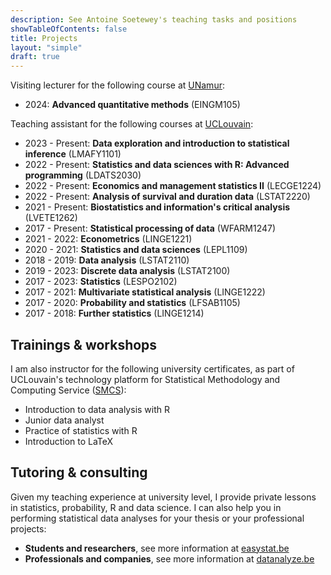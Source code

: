 ```yaml
---
description: See Antoine Soetewey's teaching tasks and positions
showTableOfContents: false
title: Projects
layout: "simple"
draft: true
---
```


Visiting lecturer for the following course at [UNamur](https://www.unamur.be/):

- 2024: **Advanced quantitative methods** (EINGM105)

Teaching assistant for the following courses at [UCLouvain](https://uclouvain.be/):

<ul>
    <li>2023 - Present: <b>Data exploration and introduction to statistical inference</b> (LMAFY1101)</li>
    <li>2022 - Present: <b>Statistics and data sciences with R: Advanced programming</b> (LDATS2030)</li>
    <li>2022 - Present: <b>Economics and management statistics II</b> (LECGE1224)</li>
    <li>2022 - Present: <b>Analysis of survival and duration data</b> (LSTAT2220)</li>
    <li>2021 - Present: <b>Biostatistics and information's critical analysis</b> (LVETE1262)</li>
    <li>2017 - Present: <b>Statistical processing of data</b> (WFARM1247)</li>
    <li>2021 - 2022: <b>Econometrics</b> (LINGE1221)</li>
    <li>2020 - 2021: <b>Statistics and data sciences</b> (LEPL1109)</li>
    <li>2018 - 2019: <b>Data analysis</b> (LSTAT2110)</li>
    <li>2019 - 2023: <b>Discrete data analysis</b> (LSTAT2100)</li>
    <li>2017 - 2023: <b>Statistics</b> (LESPO2102)</li>
    <li>2017 - 2021: <b>Multivariate statistical analysis</b> (LINGE1222)</li>
    <li>2017 - 2020: <b>Probability and statistics</b> (LFSAB1105)</li>
    <li>2017 - 2018: <b>Further statistics</b> (LINGE1214)</li>
</ul>

## Trainings & workshops

I am also instructor for the following university certificates, as part of UCLouvain's technology platform for Statistical Methodology and Computing Service (<a href="https://sites.uclouvain.be/training/smcs/" target="_blank" rel="noopener">SMCS</a>):

- Introduction to data analysis with R
- Junior data analyst
- Practice of statistics with R
- Introduction to LaTeX

## Tutoring & consulting

Given my teaching experience at university level, I provide private lessons in statistics, probability, R and data science. I can also help you in performing statistical data analyses for your thesis or your professional projects:

- **Students and researchers**, see more information at [easystat.be](https://easystat.be/)
- **Professionals and companies**, see more information at [datanalyze.be](https://datanalyze.be/)
